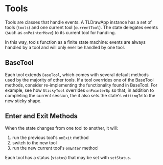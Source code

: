 # Tools

Tools are classes that handle events. A TLDrawApp instance has a set of tools (`tools`) and one current tool (`currentTool`). The state delegates events (such as `onPointerMove`) to its current tool for handling.

In this way, tools function as a finite state machine: events are always handled by a tool and will only ever be handled by one tool.

## BaseTool

Each tool extends `BaseTool`, which comes with several default methods used by the majority of other tools. If a tool overrides one of the BaseTool methods, consider re-implementing the functionality found in BaseTool. For example, see how `StickyTool` overrides `onPointerUp` so that, in addition to completing the current session, the it also sets the state's `editingId` to the new sticky shape.

## Enter and Exit Methods

When the state changes from one tool to another, it will:

1.  run the previous tool's `onExit` method
2.  switch to the new tool
3.  run the new current tool's `onEnter` method

Each tool has a status (`status`) that may be set with `setStatus`.
